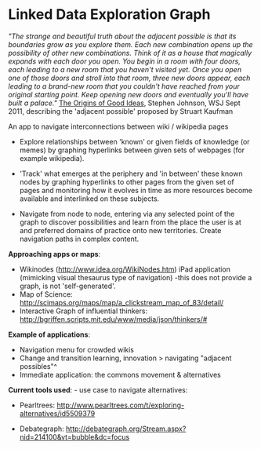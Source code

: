 Linked Data Exploration Graph
=============================

*"The strange and beautiful truth about the adjacent possible is that its boundaries grow as you explore them. Each new combination opens up the possibility of other new combinations. Think of it as a house that magically expands with each door you open. You begin in a room with four doors, each leading to a new room that you haven't visited yet. Once you open one of those doors and stroll into that room, three new doors appear, each leading to a brand-new room that you couldn't have reached from your original starting point. Keep opening new doors and eventually you'll have built a palace."*
[The Origins of Good Ideas](http://online.wsj.com/article/SB10001424052748703989304575503730101860838.html#articleTabs%3Darticle), Stephen Johnson, WSJ Sept 2011, describing the 'adjacent possible' proposed by Struart Kaufman


An app to navigate interconnections between wiki / wikipedia pages



* Explore relationships between 'known' or given fields of knowledge (or memes) by graphing hyperlinks between given sets of webpages (for example wikipedia).

* 'Track' what emerges at the periphery and 'in between' these known nodes by graphing hyperlinks to other pages from the given set of pages and monitoring how it evolves in time as more resources become available and interlinked on these subjects. 

* Navigate from node to node, entering via any selected point of the graph to discover possibilities and learn from the place the user is at and preferred domains of practice onto new territories. Create navigation paths in complex content.

**Approaching apps or maps**: 

* Wikinodes (http://www.idea.org/WikiNodes.htm) iPad application (mimicking visual thesaurus type of navigation) -this does not provide a graph, is not 'self-generated'.
* Map of Science: http://scimaps.org/maps/map/a_clickstream_map_of_83/detail/
* Interactive Graph of influential thinkers: http://bgriffen.scripts.mit.edu/www/media/json/thinkers/#

**Example of applications**:

* Navigation menu for crowded wikis
* Change and transition learning, innovation > navigating "adjacent possibles"^
* Immediate application: the commons movement & alternatives

**Current tools used**: - use case to navigate alternatives:

* Pearltrees: http://www.pearltrees.com/t/exploring-alternatives/id5509379

* Debategraph: http://debategraph.org/Stream.aspx?nid=214100&vt=bubble&dc=focus
